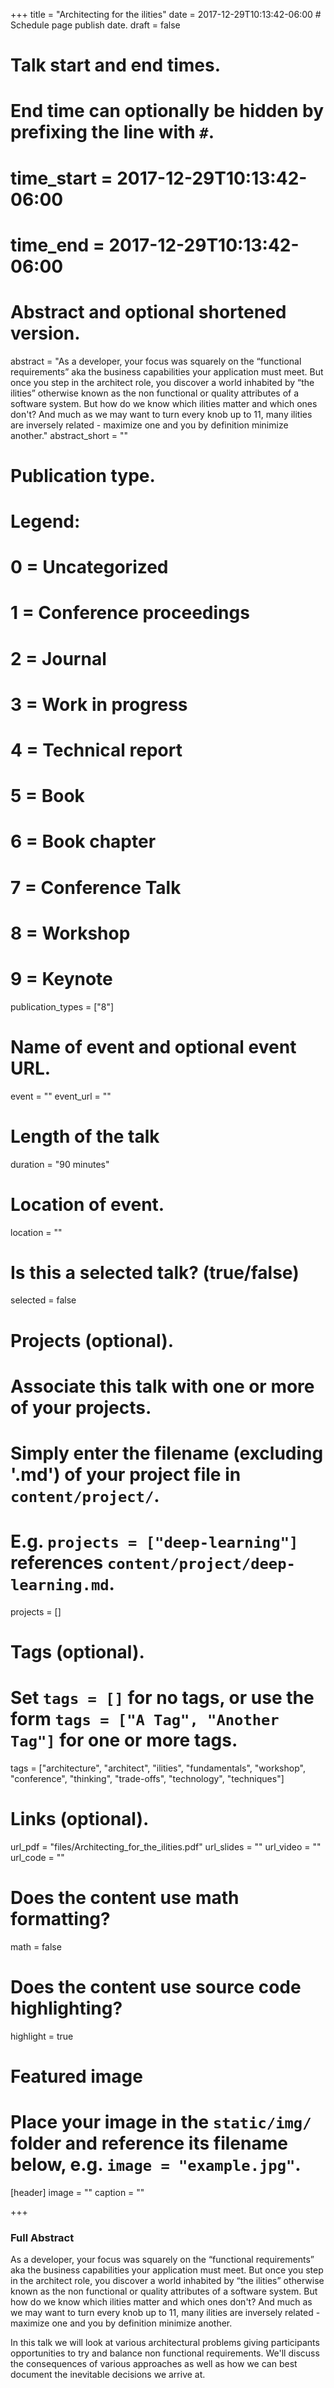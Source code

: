 +++
title = "Architecting for the ilities"
date = 2017-12-29T10:13:42-06:00  # Schedule page publish date.
draft = false

# Talk start and end times.
#   End time can optionally be hidden by prefixing the line with `#`.
# time_start = 2017-12-29T10:13:42-06:00
# time_end = 2017-12-29T10:13:42-06:00

# Abstract and optional shortened version.
abstract = "As a developer, your focus was squarely on the “functional requirements” aka the business capabilities your application must meet. But once you step in the architect role, you discover a world inhabited by “the ilities” otherwise known as the non functional or quality attributes of a software system. But how do we know which ilities matter and which ones don't? And much as we may want to turn every knob up to 11, many ilities are inversely related - maximize one and you by definition minimize another."
abstract_short = ""

# Publication type.
# Legend:
# 0 = Uncategorized
# 1 = Conference proceedings
# 2 = Journal
# 3 = Work in progress
# 4 = Technical report
# 5 = Book
# 6 = Book chapter
# 7 = Conference Talk
# 8 = Workshop  
# 9 = Keynote  

publication_types = ["8"]

# Name of event and optional event URL.
event = ""
event_url = ""

# Length of the talk
duration = "90 minutes"

# Location of event.
location = ""

# Is this a selected talk? (true/false)
selected = false

# Projects (optional).
#   Associate this talk with one or more of your projects.
#   Simply enter the filename (excluding '.md') of your project file in `content/project/`.
#   E.g. `projects = ["deep-learning"]` references `content/project/deep-learning.md`.
projects = []

# Tags (optional).
#   Set `tags = []` for no tags, or use the form `tags = ["A Tag", "Another Tag"]` for one or more tags.
tags = ["architecture", "architect", "ilities", "fundamentals", "workshop", "conference", "thinking", "trade-offs", "technology", "techniques"]

# Links (optional).
url_pdf = "files/Architecting_for_the_ilities.pdf"
url_slides = ""
url_video = ""
url_code = ""

# Does the content use math formatting?
math = false

# Does the content use source code highlighting?
highlight = true

# Featured image
# Place your image in the `static/img/` folder and reference its filename below, e.g. `image = "example.jpg"`.
[header]
image = ""
caption = ""

+++
### Full Abstract
As a developer, your focus was squarely on the “functional requirements” aka the business capabilities your application must meet. But once you step in the architect role, you discover a world inhabited by “the ilities” otherwise known as the non functional or quality attributes of a software system. But how do we know which ilities matter and which ones don't? And much as we may want to turn every knob up to 11, many ilities are inversely related - maximize one and you by definition minimize another.

In this talk we will look at various architectural problems giving participants opportunities to try and balance non functional requirements. We'll discuss the consequences of various approaches as well as how we can best document the inevitable decisions we arrive at.

